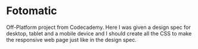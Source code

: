 # Fotomatic
Off-Platform project from Codecademy. Here I was given a design spec for desktop, tablet and a mobile device and I should create all the CSS to make the responsive web page just like in the design spec.

